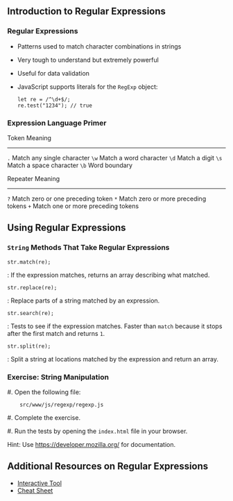 ## Introduction to Regular Expressions

### Regular Expressions

  * Patterns used to match character combinations in strings

  * Very tough to understand but extremely powerful

  * Useful for data validation

  * JavaScript supports literals for the `RegExp` object:

    ~~~ {.javascript}
    let re = /^\d+$/;
    re.test("1234"); // true
    ~~~

### Expression Language Primer

  Token   Meaning
  ------- ----------------------------
  `.`     Match any single character
  `\w`    Match a word character
  `\d`    Match a digit
  `\s`    Match a space character
  `\b`    Word boundary

  Repeater   Meaning
  ---------- -------------------------------------
  `?`        Match zero or one preceding token
  `*`        Match zero or more preceding tokens
  `+`        Match one or more preceding tokens

## Using Regular Expressions

### `String` Methods That Take Regular Expressions

`str.match(re);`

  : If the expression matches, returns an array describing what
    matched.

`str.replace(re);`

  : Replace parts of a string matched by an expression.

`str.search(re);`

  : Tests to see if the expression matches.  Faster than `match`
    because it stops after the first match and returns `1`.

`str.split(re);`

  : Split a string at locations matched by the expression and return
    an array.

### Exercise: String Manipulation

  #. Open the following file:

        src/www/js/regexp/regexp.js

  #. Complete the exercise.

  #. Run the tests by opening the `index.html` file in your browser.

Hint: Use <https://developer.mozilla.org/> for documentation.

## Additional Resources on Regular Expressions

  * [Interactive Tool](http://regexpal.com/)
  * [Cheat Sheet](http://www.cheatography.com/davechild/cheat-sheets/regular-expressions/)
